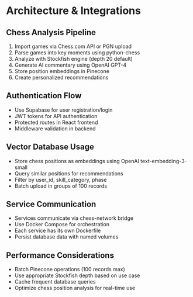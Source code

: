 # Architecture & Integrations

## Chess Analysis Pipeline
1. Import games via Chess.com API or PGN upload
2. Parse games into key moments using python-chess
3. Analyze with Stockfish engine (depth 20 default)
4. Generate AI commentary using OpenAI GPT-4
5. Store position embeddings in Pinecone
6. Create personalized recommendations

## Authentication Flow
- Use Supabase for user registration/login
- JWT tokens for API authentication  
- Protected routes in React frontend
- Middleware validation in backend

## Vector Database Usage
- Store chess positions as embeddings using OpenAI text-embedding-3-small
- Query similar positions for recommendations
- Filter by user_id, skill_category, phase
- Batch upload in groups of 100 records

## Service Communication
- Services communicate via chess-network bridge
- Use Docker Compose for orchestration
- Each service has its own Dockerfile
- Persist database data with named volumes

## Performance Considerations
- Batch Pinecone operations (100 records max)
- Use appropriate Stockfish depth based on use case
- Cache frequent database queries
- Optimize chess position analysis for real-time use 